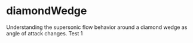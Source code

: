 # diamondWedge
Understanding the supersonic flow behavior around a diamond wedge as angle of attack changes.
Test 1